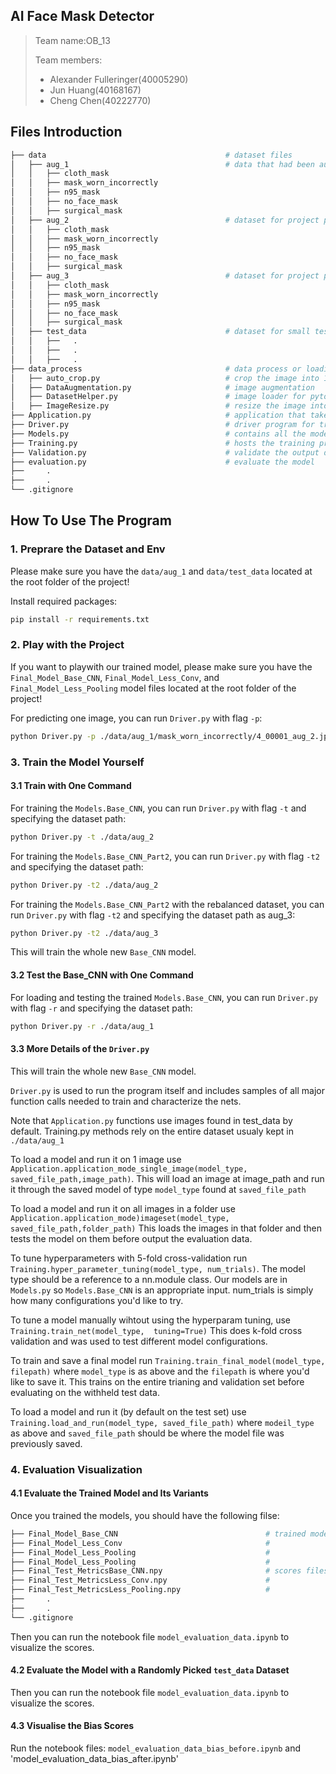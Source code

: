 ## AI Face Mask Detector

> Team name:OB_13
>
> Team members:
>
> - Alexander Fulleringer(40005290)
> - Jun Huang(40168167)
> - Cheng Chen(40222770)

## Files Introduction

``` bash
├── data                                        # dataset files
│   ├── aug_1                                   # data that had been augmented for training and testing
│   │   ├── cloth_mask                          
│   │   ├── mask_worn_incorrectly
│   │   ├── n95_mask
│   │   ├── no_face_mask
│   │   ├── surgical_mask
│   ├── aug_2                                   # dataset for project part 2
│   │   ├── cloth_mask                          
│   │   ├── mask_worn_incorrectly
│   │   ├── n95_mask
│   │   ├── no_face_mask
│   │   ├── surgical_mask
│   ├── aug_3                                   # dataset for project part 2 for the bias
│   │   ├── cloth_mask                          
│   │   ├── mask_worn_incorrectly
│   │   ├── n95_mask
│   │   ├── no_face_mask
│   │   ├── surgical_mask
│   ├── test_data                               # dataset for small testing
│   │   ├──   .
│   │   ├──   .
│   │   ├──   .
├── data_process                                # data process or loading module
│   ├── auto_crop.py                            # crop the image into 1:1 ratio
│   ├── DataAugmentation.py                     # image augmentation  
│   ├── DatasetHelper.py                        # image loader for pytorch
│   ├── ImageResize.py                          # resize the image into 256x256
├── Application.py                              # application that take one image and return prediction
├── Driver.py                                   # driver program for training, testing, running the model
├── Models.py                                   # contains all the model architectures
├── Training.py                                 # hosts the training process
├── Validation.py                               # validate the output during the training
├── evaluation.py                               # evaluate the model
├──     .
├──     .
└── .gitignore
```

## How To Use The Program
### 1. Preprare the Dataset and Env

Please make sure you have the `data/aug_1` and `data/test_data` located at the root folder of the project!

Install required packages:

``` bash
pip install -r requirements.txt
```

### 2. Play with the Project

If you want to playwith our trained model, please make sure you have the `Final_Model_Base_CNN`, `Final_Model_Less_Conv`, and `Final_Model_Less_Pooling` model files located at the root folder of the project!

For predicting one image, you can run `Driver.py` with flag `-p`:

``` bash
python Driver.py -p ./data/aug_1/mask_worn_incorrectly/4_00001_aug_2.jpeg
```

### 3. Train the Model Yourself

#### 3.1 Train with One Command

For training the `Models.Base_CNN`, you can run `Driver.py` with flag `-t` and specifying the dataset path:

``` bash
python Driver.py -t ./data/aug_2 
```

For training the `Models.Base_CNN_Part2`, you can run `Driver.py` with flag `-t2` and specifying the dataset path:

``` bash
python Driver.py -t2 ./data/aug_2 
```

For training the `Models.Base_CNN_Part2` with the rebalanced dataset, you can run `Driver.py` with flag `-t2` and specifying the dataset path as aug_3:

``` bash
python Driver.py -t2 ./data/aug_3 
```

This will train the whole new `Base_CNN` model.
#### 3.2 Test the Base_CNN with One Command

For loading and testing the trained `Models.Base_CNN`, you can run `Driver.py` with flag `-r` and specifying the dataset path:

``` bash
python Driver.py -r ./data/aug_1
```

#### 3.3 More Details of the `Driver.py`

This will train the whole new `Base_CNN` model.

`Driver.py` is used to run the program itself and includes samples of all major function calls needed to train and characterize the nets.

Note that `Application.py` functions use images found in test_data by default. Training.py methods rely on the entire dataset usualy kept in `./data/aug_1`

To load a model and run it on 1 image use `Application.application_mode_single_image(model_type, saved_file_path,image_path)`.
This will load an image at image_path and run it through the saved model of type `model_type` found at `saved_file_path`

To load a model and run it on all images in a folder use `Application.application_mode)imageset(model_type, saved_file_path,folder_path)`
This loads the images in that folder and then tests the model on them before output the evaluation data.

To tune hyperparameters with 5-fold cross-validation run `Training.hyper_parameter_tuning(model_type, num_trials)`.
The model type should be a reference to a nn.module class. 
Our models are in `Models.py` so `Models.Base_CNN` is an appropriate input.
num_trials is simply how many configurations you'd like to try.

To tune a model manually wihtout using the hyperparam tuning, use `Training.train_net(model_type,  tuning=True)` This does k-fold cross validation and was used to test different model configurations.

To train and save a final model run `Training.train_final_model(model_type, filepath)`
where `model_type` is as above and the `filepath` is where you'd like to save it.
This trains on the entire trianing and validation set before evaluating on the withheld test data.

To load a model and run it (by default on the test set) use `Training.load_and_run(model_type, saved_file_path)`
where `modeil_type` as above and `saved_file_path` should be where the model file was previously saved.

### 4. Evaluation Visualization

#### 4.1 Evaluate the Trained Model and Its Variants 

Once you trained the models, you should have the following filse:

``` bash
├── Final_Model_Base_CNN                                 # trained model for Base_CNN
├── Final_Model_Less_Conv                                # 
├── Final_Model_Less_Pooling                             # 
├── Final_Model_Less_Pooling                             # 
├── Final_Test_MetricsBase_CNN.npy                       # scores files
├── Final_Test_MetricsLess_Conv.npy                      # 
├── Final_Test_MetricsLess_Pooling.npy                   # 
├──     .
├──     .
└── .gitignore
```

Then you can run the notebook file `model_evaluation_data.ipynb` to visualize the scores.

#### 4.2 Evaluate the Model with a Randomly Picked `test_data` Dataset

Then you can run the notebook file `model_evaluation_data.ipynb` to visualize the scores.

#### 4.3 Visualise the Bias Scores

Run the notebook files: `model_evaluation_data_bias_before.ipynb` and 'model_evaluation_data_bias_after.ipynb'

<!-- Dataset:
(Datasource)
https://www.kaggle.com/datasets/wobotintelligence/face-mask-detection-dataset/metadata
author: Wobot Intelligence
license:CC0: Public Domain
all images in class cloth_mask, class no_mask, class surgical_mask, 000001.jpg~000096.jpg in class n95

https://www.kaggle.com/datasets/vijaykumar1799/face-mask-detection
author: Wvijay kumar
license:CC0: Public Domain
all images in class mask_worn_incorrectly

https://www.kaggle.com/datasets/coffee124/facemaskn95
author: coffee124
license:CC0: Public Domain
000097.jpg~000387.jpg

CNN Architecture:(By Alexander)

Evaluation:
1.Precision:
Recall:
F1-measure:
Accuracy:

2.Confusion matrix for the five classes
(All above are based on test data)

Reference:
PyTorch API:https://pytorch.org/docs/stable/data.html#torch.utils.data.random_split

Dataset:
Now using:(before)https://drive.google.com/drive/folders/1B9oVTjYrd7YsIzFzWNkCYO3srLJt0Z7Y
(after)https://drive.google.com/file/d/1-mhCw6ovURDwvl857LfBLlKB69KrK96M/view
(Datasource)
https://www.kaggle.com/datasets/wobotintelligence/face-mask-detection-dataset/metadata
author: Wobot Intelligence
license:CC0: Public Domain
all images in class cloth_mask, class no_mask, class surgical_mask, 000001.jpg~000096.jpg in class n95

https://www.kaggle.com/datasets/vijaykumar1799/face-mask-detection
author: Wvijay kumar
license:CC0: Public Domain
all images in class mask_worn_incorrectly

https://www.kaggle.com/datasets/coffee124/facemaskn95
author: coffee124
license:CC0: Public Domain
000097.jpg~000387.jpg -->
